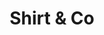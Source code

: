---
address: Korenstraat 122
title: Shirt & Co
city: Apeldoorn
zip: 7311 LP
country: Netherlands
lat: 52.214695
lng: 5.960385
phone: 055 5220639
email: facturen@shirtsco.nl
url: 
---